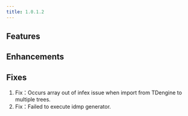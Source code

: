 ```yaml
---
title: 1.0.1.2
---
```


## Features

## Enhancements

## Fixes
  1. Fix：Occurs array out of infex issue when import from TDengine to multiple trees.
  2. Fix：Failed to execute idmp generator.

